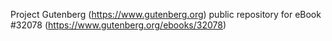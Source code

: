 Project Gutenberg (https://www.gutenberg.org) public repository for eBook #32078 (https://www.gutenberg.org/ebooks/32078)
